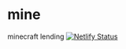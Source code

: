 # mine
minecraft lending
[![Netlify Status](https://api.netlify.com/api/v1/badges/f0c23ef7-bdc6-4811-83c6-513795a3c213/deploy-status)](https://app.netlify.com/sites/snazzy-biscuit-dd87d4/deploys)
